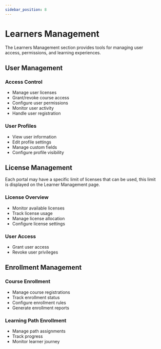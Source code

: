 ```yaml
---
sidebar_position: 8
---
```


# Learners Management

The Learners Management section provides tools for managing user access, permissions, and learning experiences.

## User Management

### Access Control

- Manage user licenses
- Grant/revoke course access
- Configure user permissions
- Monitor user activity
- Handle user registration

### User Profiles

- View user information
- Edit profile settings
- Manage custom fields
- Configure profile visibility

## License Management

Each portal may have a specific limit of licenses that can be used, this limit is displayed on the Learner Management page.

### License Overview

- Monitor available licenses
- Track license usage
- Manage license allocation
- Configure license settings

### User Access

- Grant user access
- Revoke user privileges

## Enrollment Management

### Course Enrollment

- Manage course registrations
- Track enrollment status
- Configure enrollment rules
- Generate enrollment reports

### Learning Path Enrollment

- Manage path assignments
- Track progress
- Monitor learner journey
